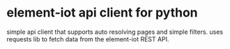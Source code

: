 # element-iot api client for python
simple api client that supports auto resolving pages and simple filters. uses requests lib to fetch data from the element-iot REST API.
